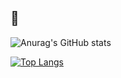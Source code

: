<!--
**U2ki/U2ki** is a ✨ _special_ ✨ repository because its `README.md` (this file) appears on your GitHub profile.

Here are some ideas to get you started:

- 🔭 I’m currently working on ...
- 🌱 I’m currently learning ...
- 👯 I’m looking to collaborate on ...
- 🤔 I’m looking for help with ...
- 💬 Ask me about ...
- 📫 How to reach me: ...
- 😄 Pronouns: ...
- ⚡ Fun fact: ...
-->

## 🧸

![Anurag's GitHub stats](https://github-readme-stats.vercel.app/api?username=U2ki&hide=stars&theme=gotham)



[![Top Langs](https://github-readme-stats.vercel.app/api/top-langs/?username=U2ki&hide=html&layout=compact)](https://github.com/anuraghazra/github-readme-stats)
